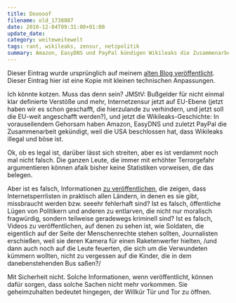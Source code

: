 ```yaml
---
title: Dooooof
filename: old_1738887
date: 2010-12-04T09:31:00+01:00
update_date:
category: weiteweitewelt
tags: rant, wikileaks, zensur, netzpolitik
summary: Amazon, EasyDNS und PayPal kündigen Wikileaks die Zusammenarbeit, weil Wikileaks es gewagt hat, Menschenrechtsverletzungen aufzudecken.
---
```

Dieser Eintrag wurde ursprünglich auf meinem [alten Blog veröffentlicht](https://stu.blogger.de/stories/1738887/). Dieser Eintrag hier ist eine Kopie mit kleinen technischen Anpassungen.

Ich könnte kotzen. Muss das denn sein? JMStV: Bußgelder für nicht einmal klar definierte Verstöße und mehr, Internetzensur jetzt auf EU-Ebene (jetzt haben wir es schon geschafft, die hierzulande zu verhindern, und jetzt soll die EU-weit angeschafft werden?), und jetzt die Wikileaks-Geschichte: In vorauseilendem Gehorsam haben Amazon, EasyDNS und zuletzt PayPal die Zusammenarbeit gekündigt, weil die USA beschlossen hat, dass Wikileaks illegal und böse ist.

Ok, ob es legal ist, darüber lässt sich streiten, aber es ist verdammt noch mal nicht falsch. Die ganzen Leute, die immer mit erhöhter Terrorgefahr argumentieren können afaik bisher keine Statistiken vorweisen, die das belegen.

Aber ist es falsch, Informationen [zu veröffentlichen](http://de.wikipedia.org/wiki/Ver%C3%B6ffentlichungen_von_WikiLeaks#Ver.C3.B6ffentlichung_von_Internetsperrlisten_und_Ermittlungsverfahren_gegen_WikiLeaks), die zeigen, dass Internetsperrlisten in praktisch allen Ländern, in denen es sie gibt, missbraucht werden bzw. seeehr fehlerhaft sind? Ist es falsch, öffentliche Lügen von Politikern und anderen zu entlarven, die nicht nur moralisch fragwürdig, sondern teilweise geradewegs kriminell sind? Ist es falsch, Videos zu veröffentlichen, auf denen zu sehen ist, wie Soldaten, die eigentlich auf der Seite der Menschenrechte stehen sollten, Journalisten erschießen, weil sie deren Kamera für einen Raketenwerfer hielten, /und dann auch noch auf die Leute feuerten, die sich um die Verwundeten kümmern wollten, nicht zu vergessen auf die Kinder, die in dem danebenstehenden Bus saßen?/

Mit Sicherheit nicht. Solche Informationen, wenn veröffentlicht, können dafür sorgen, dass solche Sachen nicht mehr vorkommen. Sie geheimzuhalten bedeutet hingegen, der Willkür Tür und Tor zu öffnen.
